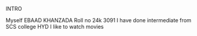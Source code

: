 INTRO

Myself EBAAD KHANZADA
Roll no 24k 3091
I have done intermediate from SCS college HYD
I like to watch movies
